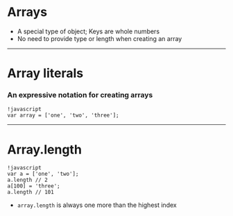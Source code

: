 # Arrays

* A special type of object; Keys are whole numbers
* No need to provide type or length when creating an array

---

# Array literals

### An expressive notation for creating arrays

	!javascript
	var array = ['one', 'two', 'three'];
	
---

# Array.length

	!javascript
	var a = ['one', 'two'];
	a.length // 2
	a[100] = 'three';
	a.length // 101

* `array.length` is always one more than the highest index
	